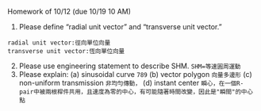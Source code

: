 Homework of 10/12 (due 10/19 10 AM)

1. Please define “radial unit vector” and “transverse unit vector.”
```
radial unit vector:徑向單位向量
transverse unit vector:恆向單位向量
```
2. Please use engineering statement to describe SHM. 
`SHM=等速圓周運動`
3. Please explain: 
    (a) sinusoidal curve
	`789`
    (b) vector polygon
    `向量多邊形`
    (c) non-uniform transmission
    `非均勻傳動，`
    (d) instant center
    `瞬心，在一個R-pair中被兩根桿件共用，且速度為零的中心，有可能隨著時間改變，因此是"瞬間"的中心點`
